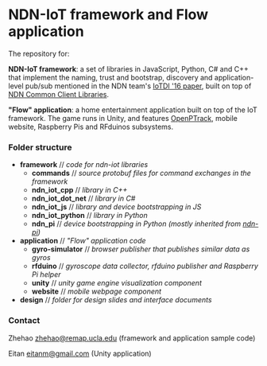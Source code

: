 NDN-IoT framework and Flow application
=========================

The repository for:

**NDN-IoT framework**: a set of libraries in JavaScript, Python, C\# and C++ that implement the naming, trust and bootstrap, discovery and application-level pub/sub mentioned in the NDN team's [IoTDI '16 paper](https://named-data.net/wp-content/uploads/2015/01/ndn-IOTDI-2016.pdf), built on top of [NDN Common Client Libraries](http://named-data.net/doc/ndn-ccl-api/).

**"Flow" application**: a home entertainment application built on top of the IoT framework. The game runs in Unity, and features [OpenPTrack](http://openptrack.org/), mobile website, Raspberry Pis and RFduinos subsystems.

### Folder structure
 - **framework** // _code for ndn-iot libraries_
    -  **commands** // _source protobuf files for command exchanges in the framework_
    -  **ndn\_iot\_cpp** // _library in C++_
    -  **ndn\_iot\_dot\_net** // _library in C\#_
    -  **ndn\_iot\_js** // _library and device bootstrapping in JS_
    -  **ndn\_iot\_python** // _library in Python_
    -  **ndn\_pi** // _device bootstrapping in Python (mostly inherited from [ndn-pi](https://github.com/remap/ndn-pi))_
 - **application** // _"Flow" application code_
    -  **gyro-simulator** // _browser publisher that publishes similar data as gyros_
    -  **rfduino** // _gyroscope data collector, rfduino publisher and Raspberry Pi helper_
    -  **unity** // _unity game engine visualization component_
    -  **website** // _mobile webpage component_
 - **design** // _folder for design slides and interface documents_

### Contact

Zhehao <zhehao@remap.ucla.edu> (framework and application sample code)

Eitan <eitanm@gmail.com> (Unity application)